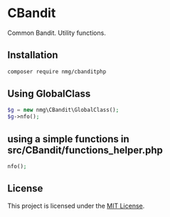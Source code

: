 # CBandit

Common Bandit. Utility functions.

## Installation

```bash
composer require nmg/cbanditphp
```

## Using GlobalClass

```php
$g = new nmg\CBandit\GlobalClass();
$g->nfo();
```

## using a simple functions in src/CBandit/functions_helper.php

```php
nfo();
```

## License

This project is licensed under the [MIT License](LICENSE).
